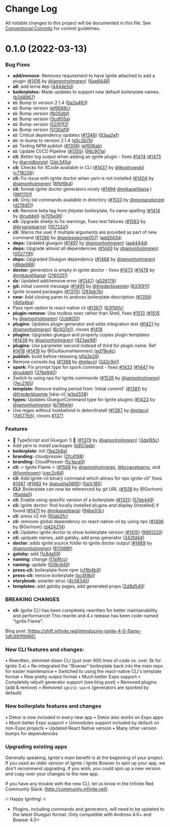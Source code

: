 # Change Log

All notable changes to this project will be documented in this file.
See [Conventional Commits](https://conventionalcommits.org) for commit guidelines.

# 0.1.0 (2022-03-13)


### Bug Fixes

* **add/remove:** Removes requirement to have Ignite attached to add a plugin ([#1416](http://lab.cloudpresser.com/root/press-cli/issues/1416) by [@jamonholmgren](http://lab.cloudpresser.com/jamonholmgren)) ([6ae8448](http://lab.cloudpresser.com/root/press-cli/commits/6ae8448d86a8c17d8ea0ec808aaf7140c9b8f649))
* **all:** add lerna dep ([4444e5d](http://lab.cloudpresser.com/root/press-cli/commits/4444e5d3bbe70292ffb416b953b11bab1d85a1a6))
* **boilerplates:** Made updates to support new default boilerplate names. ([b348967](http://lab.cloudpresser.com/root/press-cli/commits/b348967e9d7079e39af35171a7b782b1ff5fa352))
* **ci:** Bump to version 2.1.4 ([6a2a483](http://lab.cloudpresser.com/root/press-cli/commits/6a2a483f90defc92399b9441703daf0df962d311))
* **ci:** Bump version ([ef6688c](http://lab.cloudpresser.com/root/press-cli/commits/ef6688c8c207cf2369b231bcaaa82876d687bad4))
* **ci:** Bump version ([fb05dbf](http://lab.cloudpresser.com/root/press-cli/commits/fb05dbf29f4e1579a6fc0c1ef01536f4ddd6c6ae))
* **ci:** Bump version ([3cdf05a](http://lab.cloudpresser.com/root/press-cli/commits/3cdf05af95bebb045f3b0293467397ba4d4cbdf8))
* **ci:** Bump version ([520f1f2](http://lab.cloudpresser.com/root/press-cli/commits/520f1f2d4903b32ad30e934112c0c1bfb38de803))
* **ci:** Bump version ([5130af9](http://lab.cloudpresser.com/root/press-cli/commits/5130af99a66dca13c2761ac67b51e5c9e81850b4))
* **ci:** Critical dependency updates ([#1346](http://lab.cloudpresser.com/root/press-cli/issues/1346)) ([93aa2ef](http://lab.cloudpresser.com/root/press-cli/commits/93aa2ef5214489508a420a4152d9fbc39bd55a34))
* **ci:** re-bump to version 2.1.4 ([e5c2b7b](http://lab.cloudpresser.com/root/press-cli/commits/e5c2b7b370b1383dc4285e5c268d5d18378b1787))
* **ci:** Testing NPM publish ([#1356](http://lab.cloudpresser.com/root/press-cli/issues/1356)) ([ef606ab](http://lab.cloudpresser.com/root/press-cli/commits/ef606ab54131bb59c5e57ae16dc3ad3e87d713ff))
* **ci:** Update CI/CD Pipeline ([#1355](http://lab.cloudpresser.com/root/press-cli/issues/1355)) ([98c901a](http://lab.cloudpresser.com/root/press-cli/commits/98c901a22c64521bbf3d077d30c3870a8df67f11))
* **cli:** Better log output when adding an ignite plugin - fixes [#1474](http://lab.cloudpresser.com/root/press-cli/issues/1474) ([#1475](http://lab.cloudpresser.com/root/press-cli/issues/1475) by [@arvidboivie](http://lab.cloudpresser.com/arvidboivie)) ([2dc345a](http://lab.cloudpresser.com/root/press-cli/commits/2dc345a1af52101394ab7996624c649cfcf6e5db))
* **cli:** Checks for XCode available in CLI ([#1437](http://lab.cloudpresser.com/root/press-cli/issues/1437) by [@lkostrowski](http://lab.cloudpresser.com/lkostrowski)) ([c718236](http://lab.cloudpresser.com/root/press-cli/commits/c718236989ae21546c804bafaa92b898ece521f9))
* **cli:** Fix issue with ignite doctor when yarn is not installed ([#1404](http://lab.cloudpresser.com/root/press-cli/issues/1404) by [@jamonholmgren](http://lab.cloudpresser.com/jamonholmgren)) ([8fbf6b4](http://lab.cloudpresser.com/root/press-cli/commits/8fbf6b404c01a48ef2d394b16243bc6cf553898f))
* **cli:** format ignite doctor generators nicely ([#1494](http://lab.cloudpresser.com/root/press-cli/issues/1494) [@mikaoelitiana](http://lab.cloudpresser.com/mikaoelitiana) ) ([96f1701](http://lab.cloudpresser.com/root/press-cli/commits/96f17012b3b3ed781b5367901ebc393019826637))
* **cli:** Only list commands available in directory ([#1533](http://lab.cloudpresser.com/root/press-cli/issues/1533) by [@morgandonze](http://lab.cloudpresser.com/morgandonze)) ([d219d51](http://lab.cloudpresser.com/root/press-cli/commits/d219d51931ec74f5cf409773571d3c86f7a782f0))
* **cli:** Remove beta tag from jhipster boilerplate, fix name spelling ([#1414](http://lab.cloudpresser.com/root/press-cli/issues/1414) by [@ruddell](http://lab.cloudpresser.com/ruddell)) ([e705e06](http://lab.cloudpresser.com/root/press-cli/commits/e705e060df3b7166f47514fd68781aa16ff45599))
* **cli:** Upgrade shelljs to fix warnings, fixes test failures ([#1563](http://lab.cloudpresser.com/root/press-cli/issues/1563) by [@bryanstearns](http://lab.cloudpresser.com/bryanstearns)) ([05722a1](http://lab.cloudpresser.com/root/press-cli/commits/05722a1fc64ce839ff9c48924cef492e6b02eed6))
* **cli:** Warns the user if multiple arguments are provided as part of new command ([#1390](http://lab.cloudpresser.com/root/press-cli/issues/1390) by [@jamesgeorge007](http://lab.cloudpresser.com/jamesgeorge007)) ([add343d](http://lab.cloudpresser.com/root/press-cli/commits/add343ddb7ff695324293061934a95cd4659915d))
* **deps:** Updated gluegun  ([#1497](http://lab.cloudpresser.com/root/press-cli/issues/1497) by [@jamonholmgren](http://lab.cloudpresser.com/jamonholmgren)) ([aa4444d](http://lab.cloudpresser.com/root/press-cli/commits/aa4444d5c4d5da629b033e20c29f318de6dfdb22))
* **deps:** Upgrade almost all dependencies ([#1449](http://lab.cloudpresser.com/root/press-cli/issues/1449) by [@jamonholmgren](http://lab.cloudpresser.com/jamonholmgren)) ([052779f](http://lab.cloudpresser.com/root/press-cli/commits/052779f60d9bae9a6652939e405a115063b36cf2))
* **deps:** Upgraded Gluegun dependency ([#1488](http://lab.cloudpresser.com/root/press-cli/issues/1488) by [@jamonholmgren](http://lab.cloudpresser.com/jamonholmgren)) ([d9de988](http://lab.cloudpresser.com/root/press-cli/commits/d9de988541d05a11b0c7098e025f60dd19bb9118))
* **doctor:** generators is empty in ignite doctor - fixes [#1473](http://lab.cloudpresser.com/root/press-cli/issues/1473) ([#1478](http://lab.cloudpresser.com/root/press-cli/issues/1478) by [@mikaoelitiana](http://lab.cloudpresser.com/mikaoelitiana)) ([2160251](http://lab.cloudpresser.com/root/press-cli/commits/2160251c671973101925dcbcbf430da4b658cd94))
* **dx:** Updated add/remove error ([#1347](http://lab.cloudpresser.com/root/press-cli/issues/1347)) ([a526179](http://lab.cloudpresser.com/root/press-cli/commits/a52617999e9c7cedc42223fa9abae58a7ae50ee2))
* **git:** initial commit message ([#1495](http://lab.cloudpresser.com/root/press-cli/issues/1495) by [@friederbluemle](http://lab.cloudpresser.com/friederbluemle)) ([633f911](http://lab.cloudpresser.com/root/press-cli/commits/633f911a68bbd2712590127c27adbd5b9f5aa02c))
* Ignite scoped packages ([#1370](http://lab.cloudpresser.com/root/press-cli/issues/1370)) ([293eb7b](http://lab.cloudpresser.com/root/press-cli/commits/293eb7b1e0a5a8756cf1d34165ee4afa001293c2))
* **new:** Add closing paren to andross boilerplate description ([#1359](http://lab.cloudpresser.com/root/press-cli/issues/1359)) ([4bfa4ba](http://lab.cloudpresser.com/root/press-cli/commits/4bfa4ba57c1a4517583314b0c7aeba0ef045320d))
* Pass npm option to react-native cli ([#1367](http://lab.cloudpresser.com/root/press-cli/issues/1367)) ([63f56fc](http://lab.cloudpresser.com/root/press-cli/commits/63f56fc21c64267183a072b471426af6f9be9a12))
* **plugin-remove:** Use toolbox exec rather than Shell, fixes [#1513](http://lab.cloudpresser.com/root/press-cli/issues/1513) ([#1515](http://lab.cloudpresser.com/root/press-cli/issues/1515) by [@jamonholmgren](http://lab.cloudpresser.com/jamonholmgren)) ([2cb805f](http://lab.cloudpresser.com/root/press-cli/commits/2cb805f8c764b9ef3e5be392fe2c03c1c2091870))
* **plugins:** Updates plugin generator and adds integration test ([#1421](http://lab.cloudpresser.com/root/press-cli/issues/1421) by [@jamonholmgren](http://lab.cloudpresser.com/jamonholmgren)) ([6c937e1](http://lab.cloudpresser.com/root/press-cli/commits/6c937e161ffaff850fb0bd472fa11bbb02e9cbe4)), closes [#1418](http://lab.cloudpresser.com/root/press-cli/issues/1418)
* **plugins:** Upgrades gluegun and properly copies plugin templates ([#1439](http://lab.cloudpresser.com/root/press-cli/issues/1439) by [@jamonholmgren](http://lab.cloudpresser.com/jamonholmgren)) ([923ae98](http://lab.cloudpresser.com/root/press-cli/commits/923ae9867ecbe7424071920fc4a113064bf02a57))
* **plugins:** Use parameter second instead of third for plugin name. Ref [#1418](http://lab.cloudpresser.com/root/press-cli/issues/1418) ([#1419](http://lab.cloudpresser.com/root/press-cli/issues/1419) by @GuillaumeHemmen) ([ed79e4c](http://lab.cloudpresser.com/root/press-cli/commits/ed79e4cb20423bb5c5ab4ca8e6957f0076d897c6))
* **publish:** build before releasing ([d1a3e28](http://lab.cloudpresser.com/root/press-cli/commits/d1a3e2824fa77484b82ce595bbb181017a873773))
* Remove console.log ([#1388](http://lab.cloudpresser.com/root/press-cli/issues/1388) by [@mlaco](http://lab.cloudpresser.com/mlaco)) ([2d2c9e1](http://lab.cloudpresser.com/root/press-cli/commits/2d2c9e1dc844da17abd33b4293c81d467ba6c107))
* **spork:** Fix prompt type for spork command - fixes [#1433](http://lab.cloudpresser.com/root/press-cli/issues/1433) ([#1447](http://lab.cloudpresser.com/root/press-cli/issues/1447) by [@ruddell](http://lab.cloudpresser.com/ruddell)) ([376e940](http://lab.cloudpresser.com/root/press-cli/commits/376e9401e7f7a9cc4a6a2b1f499b4005f0bcf91e))
* Switch to using npx for Ignite commands ([#1526](http://lab.cloudpresser.com/root/press-cli/issues/1526) by [@jamonholmgren](http://lab.cloudpresser.com/jamonholmgren)) ([7ec2165](http://lab.cloudpresser.com/root/press-cli/commits/7ec21651d16a7dad93474989f60873c6fb40ba93))
* **template:** Remove trailing period from 'Initial commit' ([#1381](http://lab.cloudpresser.com/root/press-cli/issues/1381)) by [@friederbluemle](http://lab.cloudpresser.com/friederbluemle) [skip ci] ([e1ed338](http://lab.cloudpresser.com/root/press-cli/commits/e1ed338fbf91512b6401b59ca76f9ebbfbb45e6b))
* **types:** Updates GluegunCommand type for Ignite plugins ([#1423](http://lab.cloudpresser.com/root/press-cli/issues/1423) by [@jamonholmgren](http://lab.cloudpresser.com/jamonholmgren)) ([b796efe](http://lab.cloudpresser.com/root/press-cli/commits/b796efed9ee2018a8cdbdf112cb0a6b37f05fc70))
* Use regex without lookbehind in detectInstall ([#1387](http://lab.cloudpresser.com/root/press-cli/issues/1387) by [@mlaco](http://lab.cloudpresser.com/mlaco)) ([7d577b5](http://lab.cloudpresser.com/root/press-cli/commits/7d577b569d270db27b88b7d06a6d6fe97f5def3f)), closes [#1371](http://lab.cloudpresser.com/root/press-cli/issues/1371)


### Features

* 🎸 TypeScript and Gluegun 3 🎸 ([#1379](http://lab.cloudpresser.com/root/press-cli/issues/1379) by [@jamonholmgren](http://lab.cloudpresser.com/jamonholmgren)) ([3da165c](http://lab.cloudpresser.com/root/press-cli/commits/3da165cd48950f0e46d6d7e9a02c7218be945b8e))
* Add yarn to install packages ([b957aeb](http://lab.cloudpresser.com/root/press-cli/commits/b957aeb866c879523f6ba5eceb74170d771dc108))
* **boilerplate:** init ([1be2b8a](http://lab.cloudpresser.com/root/press-cli/commits/1be2b8ab2be6ffcc1a03f1b294b26e6a9a79e517))
* **branding:** cloudpresser ([2fc4198](http://lab.cloudpresser.com/root/press-cli/commits/2fc4198f3a089d3d0ec13061bede6b5ec201bb3c))
* **branding:** CloudPresser ([5c1ace0](http://lab.cloudpresser.com/root/press-cli/commits/5c1ace083c3278014423aacd1fffab03e6dac867))
* **cli:** 🔥  Ignite Flame 🔥 ([#1568](http://lab.cloudpresser.com/root/press-cli/issues/1568) by [@jamonholmgren](http://lab.cloudpresser.com/jamonholmgren), [@bryanstearns](http://lab.cloudpresser.com/bryanstearns), and [@fvonhoven](http://lab.cloudpresser.com/fvonhoven)) ([cec2c64](http://lab.cloudpresser.com/root/press-cli/commits/cec2c64f0280d74d13da214b63d76787371cfe04))
* **cli:** Add ignite-cli binary command which allows for npx ignite-cli" fixes [#1487](http://lab.cloudpresser.com/root/press-cli/issues/1487) ([#1492](http://lab.cloudpresser.com/root/press-cli/issues/1492) by [@anusha5695](http://lab.cloudpresser.com/anusha5695)) ([0a1c185](http://lab.cloudpresser.com/root/press-cli/commits/0a1c185a996eeebcc36a8f68dcdf8c043e8a7358))
* **CLI:** Boilerplate can now be referenced by git URL ([#1518](http://lab.cloudpresser.com/root/press-cli/issues/1518) by @Gorhom) ([ffadda5](http://lab.cloudpresser.com/root/press-cli/commits/ffadda556f09447e56ebf55e87d2d541cb4e3ca6))
* **cli:** Enable using specific version of a boilerplate ([#1331](http://lab.cloudpresser.com/root/press-cli/issues/1331)) ([57de449](http://lab.cloudpresser.com/root/press-cli/commits/57de449864a2bc2320d057b466bed10df118601f))
* **cli:** ignite doctor: find locally installed plugins and display [Installed] if found ([#1471](http://lab.cloudpresser.com/root/press-cli/issues/1471) by [@mikaoelitiana](http://lab.cloudpresser.com/mikaoelitiana)) ([94be03c](http://lab.cloudpresser.com/root/press-cli/commits/94be03c5e360d9d4565a883f98b135c790719552))
* **cli:** press v2 init ([90ab2fc](http://lab.cloudpresser.com/root/press-cli/commits/90ab2fcc8350daba902c39b33b0bd5ec701cea41))
* **cli:** removes global dependency on react-native-cli by using npx ([#1496](http://lab.cloudpresser.com/root/press-cli/issues/1496) by @Gorhom) ([d424214](http://lab.cloudpresser.com/root/press-cli/commits/d424214cba888f1cf42833f03efc6ae0de77aa24))
* **cli:** Updates ignite doctor to show boilerplate version ([#1415](http://lab.cloudpresser.com/root/press-cli/issues/1415)) ([9961220](http://lab.cloudpresser.com/root/press-cli/commits/9961220b7bbf66b46c53b6cb1d9e563abc2328b7))
* **cli:** updyate names, add gatsby, add prop generator ([343fd44](http://lab.cloudpresser.com/root/press-cli/commits/343fd44d3235f87a2d061ac0bdaef270a1a0bf10))
* **doctor:** adds ignite source folder to ignite doctor output ([#1489](http://lab.cloudpresser.com/root/press-cli/issues/1489) by [@jamonholmgren](http://lab.cloudpresser.com/jamonholmgren)) ([817d98f](http://lab.cloudpresser.com/root/press-cli/commits/817d98fecc12bc5587c0ad93099d9670fa69de15))
* **gatsby:** add ([1c8da59](http://lab.cloudpresser.com/root/press-cli/commits/1c8da59d426b8ae0a7556666cef3efbcfecc6a78))
* **naming:** change ([f7a9fcc](http://lab.cloudpresser.com/root/press-cli/commits/f7a9fccf8cbd966180cdc4bc2a80faa72e833796))
* **naming:** update ([509c849](http://lab.cloudpresser.com/root/press-cli/commits/509c849495a474cb5656d9c118d737de4a82f75c))
* **press-cli:** boilerplate from npm ([cf9b4b0](http://lab.cloudpresser.com/root/press-cli/commits/cf9b4b0bf588d65f4db0a88b551c7d01101926d4))
* **press-cli:** remove boilerplate ([bc4f9b1](http://lab.cloudpresser.com/root/press-cli/commits/bc4f9b1039cc2138437f9d13c8c6eb75def78a83))
* **storybook:** smarter struc ([4c58345](http://lab.cloudpresser.com/root/press-cli/commits/4c58345c686ec7d031657d5181eb2a514d57956e))
* **templates:** add gatsby pages, add generated props ([2d8d549](http://lab.cloudpresser.com/root/press-cli/commits/2d8d5499ea4231c663d7194b4c7eab9e3efac2b7))


### BREAKING CHANGES

* **cli:** Ignite CLI has been completely rewritten for better maintainability and performance! This rewrite and 4.x release has been code-named "Ignite Flame".

Blog post: [https://shift.infinite.red/introducing-ignite-4-0-flame-1dfc891f9966]

### New CLI features and changes:

• Rewritten, slimmed-down CLI (just over 900 lines of code vs. over 3k for Ignite 3.x)
• Re-integrated the "Bowser" boilerplate back into the main repo for easier maintenance
• Switched to using the react-native CLI's template format
• New pretty output format
• Much better Expo support
• Completely rebuilt generator support (see blog post)
• Removed plugins (add & remove)
• Removed `ignite spork` (generators are sporked by default)

### New boilerplate features and changes

• Detox is now included in every new app
• Detox also works on Expo apps
• Much better Expo support
• Unimodules support included by default on non-Expo projects
• Updated React Native version
• Many other version bumps for dependencies

### Upgrading existing apps

Generally speaking, Ignite's main benefit is at the beginning of your project. If you used an older version of Ignite / Ignite Bowser to spin up your app, we don't recommend upgrading. If you wish, you could spin up a new version and copy over your changes to the new app.

If you have any trouble with the new CLI, let us know in the Infinite Red Community Slack: [http://community.infinite.red].

🔥 Happy Igniting! 🔥
* Plugins, including commands and generators, will need to be updated to the latest Gluegun format. Only compatible with Andross 4.0+ and Bowser 4.0+
